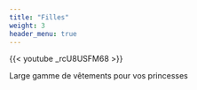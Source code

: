 ```yaml
---
title: "Filles"
weight: 3
header_menu: true
---
```


{{<  youtube _rcU8USFM68 >}}

Large gamme de vêtements pour vos princesses
